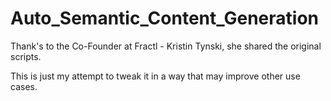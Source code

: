 # Auto_Semantic_Content_Generation
Thank's to the Co-Founder at Fractl - Kristin Tynski, she shared the original scripts. <p>
This is just my attempt to tweak it in a way that may improve other use cases. 
